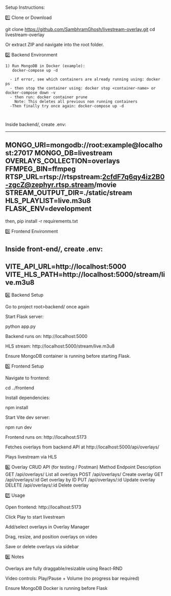 Setup Instructions:

1️⃣ Clone or Download

git clone https://github.com/SambhramGhosh/livestream-overlay.git
cd livestream-overlay


Or extract ZIP and navigate into the root folder.

2️⃣ Backend Environment


```
1) Run MongoDB in Docker (example):
   docker-compose up -d

  - if error, see which containers are already running using: docker ps
  - then stop the container using: docker stop <container-name> or docker-compose down -v
  - then run: docker container prune
    Note: This deletes all previous non running containers
  -Then finally try once again: docker-compose up -d



```
Inside backend/, create .env:

---
MONGO_URI=mongodb://root:example@localhost:27017
MONGO_DB=livestream
OVERLAYS_COLLECTION=overlays
FFMPEG_BIN=ffmpeg
RTSP_URL=rtsp://rtspstream:2cfdF7q6qy4iz2B0-zgcZ@zephyr.rtsp.stream/movie
STREAM_OUTPUT_DIR=./static/stream
HLS_PLAYLIST=live.m3u8
FLASK_ENV=development
---

then, pip install -r requirements.txt



3️⃣ Frontend Environment

Inside front-end/, create .env:
---
VITE_API_URL=http://localhost:5000
VITE_HLS_PATH=http://localhost:5000/stream/live.m3u8
---



4️⃣ Backend Setup

Go to project root>backend/ once again

Start Flask server:

python app.py


Backend runs on: http://localhost:5000

HLS stream: http://localhost:5000/stream/live.m3u8

Ensure MongoDB container is running before starting Flask.

5️⃣ Frontend Setup

Navigate to frontend:

cd ../frontend


Install dependencies:

npm install


Start Vite dev server:

npm run dev


Frontend runs on: http://localhost:5173

Fetches overlays from backend API at http://localhost:5000/api/overlays/

Plays livestream via HLS

6️⃣ Overlay CRUD API (for testing / Postman)
Method	Endpoint	Description
GET	/api/overlays/	List all overlays
POST	/api/overlays/	Create overlay
GET	/api/overlays/:id	Get overlay by ID
PUT	/api/overlays/:id	Update overlay
DELETE	/api/overlays/:id	Delete overlay


7️⃣ Usage

Open frontend: http://localhost:5173

Click Play to start livestream

Add/select overlays in Overlay Manager

Drag, resize, and position overlays on video

Save or delete overlays via sidebar

8️⃣ Notes

Overlays are fully draggable/resizable using React-RND

Video controls: Play/Pause + Volume (no progress bar required)

Ensure MongoDB Docker is running before Flask